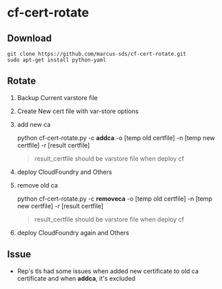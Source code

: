 # cf-cert-rotate

## Download

    git clone https://github.com/marcus-sds/cf-cert-rotate.git
    sudo apt-get install python-yaml
    
## Rotate

1. Backup Current varstore file

1. Create New cert file with var-store options

1. add new ca

    python cf-cert-rotate.py -c **addca** -o [temp old certfile] -n [temp new certfile] -r [result certfile]
    
    > result_certfile should be varstore file when deploy cf

1. deploy CloudFoundry and Others

1. remove old ca

    python cf-cert-rotate.py -c **removeca** -o [temp old certfile] -n [temp new certfile] -r [result certfile]

    > result_certfile should be varstore file when deploy cf

1. deploy CloudFoundry again and Others


## Issue

- Rep's tls had some issues when added new certificate to old ca certificate and when **addca**, it's excluded

